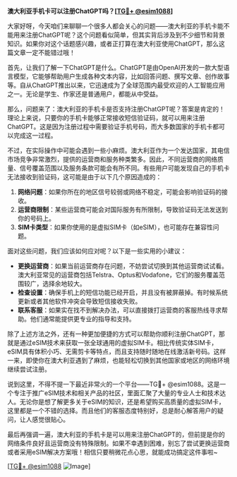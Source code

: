 **澳大利亚手机卡可以注册ChatGPT吗？[[TG💪+ @esim1088](https://t.me/s/esim1088)]**

大家好呀，今天咱们来聊聊一个很多人都会关心的问题——澳大利亚的手机卡能不能用来注册ChatGPT呢？这个问题看似简单，但其实背后涉及到不少细节和背景知识。如果你对这个话题感兴趣，或者正打算在澳大利亚使用ChatGPT，那么这篇文章一定不能错过哦！

首先，让我们了解一下ChatGPT是什么。ChatGPT是由OpenAI开发的一款大型语言模型，它能够帮助用户生成各种文本内容，比如回答问题、撰写文章、创作故事等。自从ChatGPT推出以来，它迅速成为了全球范围内最受欢迎的人工智能应用之一。无论是学生、作家还是普通用户，都能从中受益。

那么，问题来了：澳大利亚的手机卡是否支持注册ChatGPT呢？答案是肯定的！理论上来说，只要你的手机卡能够正常接收短信验证码，就可以用来注册ChatGPT。这是因为注册过程中需要验证手机号码，而大多数国家的手机卡都可以完成这一过程。

不过，在实际操作中可能会遇到一些小麻烦。澳大利亚作为一个发达国家，其电信市场竞争非常激烈，提供的运营商和服务种类繁多。因此，不同运营商的网络质量、信号覆盖范围以及服务条款可能会有所不同。有些用户可能发现自己的手机卡无法接收到验证码，这可能是由于以下几个原因造成的：

1. **网络问题**：如果你所在的地区信号较弱或网络不稳定，可能会影响验证码的接收。
2. **运营商限制**：某些运营商可能会对国际服务有所限制，导致验证码无法发送到你的号码上。
3. **SIM卡类型**：如果你使用的是虚拟SIM卡（如eSIM），也可能存在兼容性问题。

面对这些问题，我们应该如何应对呢？以下是一些实用的小建议：

- **更换运营商**：如果当前运营商存在问题，不妨尝试切换到其他运营商试试看。澳大利亚常见的运营商包括Telstra、Optus和Vodafone，它们的服务覆盖范围较广，选择余地较大。
- **检查设置**：确保手机上的短信功能已经开启，并且没有被屏蔽掉。有时候系统更新或者其他软件冲突会导致短信接收失败。
- **联系客服**：如果实在找不到解决办法，可以直接拨打运营商的客服热线寻求帮助。他们通常能提供更专业的指导和支持。

除了上述方法之外，还有一种更加便捷的方式可以帮助你顺利注册ChatGPT，那就是通过eSIM技术来获取一张全球通用的虚拟SIM卡。相比传统实体SIM卡，eSIM具有体积小巧、无需剪卡等特点，而且支持随时随地在线激活新号码。这样一来，即使你在澳大利亚遇到了麻烦，也能轻松切换到其他国家或地区的网络环境继续尝试注册。

说到这里，不得不提一下最近非常火的一个平台——TG💪+ @esim1088。这是一个专注于推广eSIM技术和相关产品的社区，里面汇聚了大量的专业人士和技术达人。无论你是想了解更多关于eSIM的知识，还是希望购买高质量的虚拟SIM卡，这里都是一个不错的选择。而且他们的客服态度特别好，总是耐心解答用户的疑问，让人感觉很贴心。

最后再强调一遍，澳大利亚的手机卡是可以用来注册ChatGPT的，但前提是你的网络条件良好且运营商没有特殊限制。如果不幸遇到困难，别忘了尝试更换运营商或者采用eSIM解决方案哦！相信只要稍微花点心思，就能成功搞定这件事啦~

[[TG💪+ @esim1088](https://t.me/s/esim1088) ![Image](https://i.postimg.cc/4NQfJmqS/Snipaste-2025-05-13-00-14-12.png)]